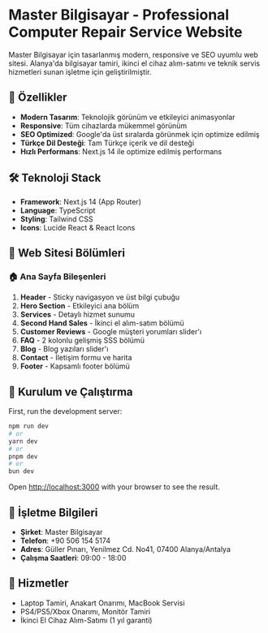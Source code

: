 # Master Bilgisayar - Professional Computer Repair Service Website

Master Bilgisayar için tasarlanmış modern, responsive ve SEO uyumlu web sitesi. Alanya'da bilgisayar tamiri, ikinci el cihaz alım-satımı ve teknik servis hizmetleri sunan işletme için geliştirilmiştir.

## 🚀 Özellikler

- **Modern Tasarım**: Teknolojik görünüm ve etkileyici animasyonlar
- **Responsive**: Tüm cihazlarda mükemmel görünüm
- **SEO Optimized**: Google'da üst sıralarda görünmek için optimize edilmiş
- **Türkçe Dil Desteği**: Tam Türkçe içerik ve dil desteği
- **Hızlı Performans**: Next.js 14 ile optimize edilmiş performans

## 🛠️ Teknoloji Stack

- **Framework**: Next.js 14 (App Router)
- **Language**: TypeScript
- **Styling**: Tailwind CSS
- **Icons**: Lucide React & React Icons

## 📱 Web Sitesi Bölümleri

### 🏠 Ana Sayfa Bileşenleri

1. **Header** - Sticky navigasyon ve üst bilgi çubuğu
2. **Hero Section** - Etkileyici ana bölüm
3. **Services** - Detaylı hizmet sunumu
4. **Second Hand Sales** - İkinci el alım-satım bölümü
5. **Customer Reviews** - Google müşteri yorumları slider'ı
6. **FAQ** - 2 kolonlu gelişmiş SSS bölümü
7. **Blog** - Blog yazıları slider'ı
8. **Contact** - İletişim formu ve harita
9. **Footer** - Kapsamlı footer bölümü

## 🚦 Kurulum ve Çalıştırma

First, run the development server:

```bash
npm run dev
# or
yarn dev
# or
pnpm dev
# or
bun dev
```

Open [http://localhost:3000](http://localhost:3000) with your browser to see the result.

## 🏢 İşletme Bilgileri

- **Şirket**: Master Bilgisayar
- **Telefon**: +90 506 154 5174
- **Adres**: Güller Pınarı, Yenilmez Cd. No41, 07400 Alanya/Antalya
- **Çalışma Saatleri**: 09:00 - 18:00

## 🔧 Hizmetler

- Laptop Tamiri, Anakart Onarımı, MacBook Servisi
- PS4/PS5/Xbox Onarımı, Monitör Tamiri
- İkinci El Cihaz Alım-Satımı (1 yıl garanti)
